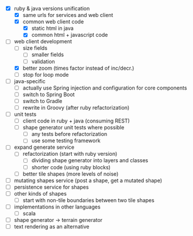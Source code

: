 - [x] ruby & java versions unification
  - [x] same urls for services and web client
  - [x] common web client code
    - [x] static html in java
    - [x] common html + javascript code
- [ ] web client development
  - [ ] size fields
    - [ ] smaller fields
    - [ ] validation
  - [x] better zoom (times factor instead of inc/decr.)
  - [ ] stop for loop mode
- [ ] java-specific
  - [ ] actually use Spring injection and configuration for core components
  - [ ] switch to Spring Boot
  - [ ] switch to Gradle
  - [ ] rewrite in Groovy (after ruby refactorization)
- [ ] unit tests
  - [ ] client code in ruby + java (consuming REST)
  - [ ] shape generator unit tests where possible
    - [ ] any tests before refactorization
    - [ ] use some testing framework
- [ ] expand generate service
  - [ ] refactorization (start with ruby version)
    - [ ] dividing shape generator into layers and classes
    - [ ] shorter code (using ruby blocks)
  - [ ] better tile shapes (more levels of noise)
- [ ] mutating shapes service (post a shape, get a mutated shape)
- [ ] persistence service for shapes
- [ ] other kinds of shapes
  - [ ] start with non-tile boundaries between two tile shapes
- [ ] implementations in other languages
  - [ ] scala
- [ ] shape generator -> terrain generator
- [ ] text rendering as an alternative
